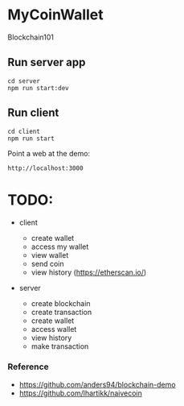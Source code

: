 # MyCoinWallet
Blockchain101


## Run server app
```
cd server
npm run start:dev
```


## Run client
```
cd client
npm run start
```
Point a web at the demo:
```
http://localhost:3000
```


# TODO:
- client
    - create wallet
    - access my wallet
    - view wallet
    - send coin
    - view history (https://etherscan.io/)

- server
    - create blockchain
    - create transaction
    - create wallet
    - access wallet
    - view history
    - make transaction

### Reference
- https://github.com/anders94/blockchain-demo
- https://github.com/lhartikk/naivecoin